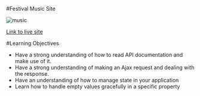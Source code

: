 #Festival Music Site

![music](http://www.findingtomorrowland.net/wp-content/uploads/2016/11/Cool-abstract-art-DJ-Boy-wallpaper-in-hd.jpg)

[Link to live site](http://tiy-boss-music-app.surge.sh)

#Learning Objectives
* Have a strong understanding of how to read API documentation and make use of it.
* Have a strong understanding of making an Ajax request and dealing with the response.
* Have an understanding of how to manage state in your application
* Learn how to handle empty values gracefully in a specific property
